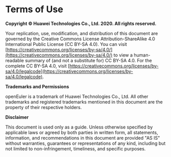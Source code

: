 # Terms of Use<a name="EN-US_TOPIC_0225731129"></a>

**Copyright © Huawei Technologies Co., Ltd. 2020. All rights reserved.**

Your replication, use, modification, and distribution of this document are governed by the Creative Commons License Attribution-ShareAlike 4.0 International Public License \(CC BY-SA 4.0\). You can visit  [https://creativecommons.org/licenses/by-sa/4.0/](https://creativecommons.org/licenses/by-sa/4.0/)  to view a human-readable summary of \(and not a substitute for\) CC BY-SA 4.0. For the complete CC BY-SA 4.0, visit  [https://creativecommons.org/licenses/by-sa/4.0/legalcode](https://creativecommons.org/licenses/by-sa/4.0/legalcode).

**Trademarks and Permissions**

openEuler is a trademark of Huawei Technologies Co., Ltd. All other trademarks and registered trademarks mentioned in this document are the property of their respective holders.

**Disclaimer**

This document is used only as a guide. Unless otherwise specified by applicable laws or agreed by both parties in written form, all statements, information, and recommendations in this document are provided "AS IS" without warranties, guarantees or representations of any kind, including but not limited to non-infringement, timeliness, and specific purposes.


